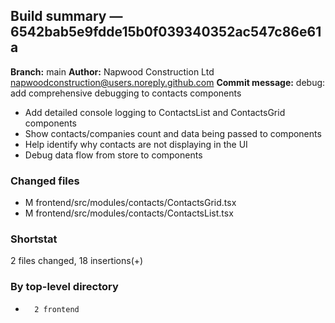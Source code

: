 ## Build summary — 6542bab5e9fdde15b0f039340352ac547c86e61a

**Branch:** main **Author:** Napwood Construction Ltd <napwoodconstruction@users.noreply.github.com>
**Commit message:** debug: add comprehensive debugging to contacts components

- Add detailed console logging to ContactsList and ContactsGrid components
- Show contacts/companies count and data being passed to components
- Help identify why contacts are not displaying in the UI
- Debug data flow from store to components

### Changed files

- M frontend/src/modules/contacts/ContactsGrid.tsx
- M frontend/src/modules/contacts/ContactsList.tsx

### Shortstat

2 files changed, 18 insertions(+)

### By top-level directory

-       2 frontend
